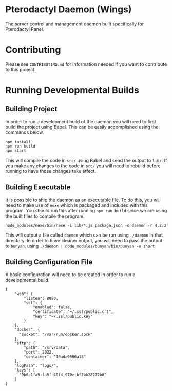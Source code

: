 # Pterodactyl Daemon (Wings)
The server control and management daemon built specifically for Pterodactyl Panel.

# Contributing
Please see `CONTRIBUTING.md` for information needed if you want to contribute to this project.

# Running Developmental Builds

## Building Project
In order to run a development build of the daemon you will need to first build the project using Babel. This can be easily accomplished using the commands below.

```
npm install
npm run build
npm start
```

This will compile the code in `src/` using Babel and send the output to `lib/`. If you make any changes to the code in `src/` you will need to rebuild before running to have those changes take effect.

## Building Executable
It is possible to ship the daemon as an executable file. To do this, you will need to make use of `nexe` which is packaged and included with this program. You should run this after running `npm run build` since we are using the built files to compile the program.

```
node_modules/nexe/bin/nexe -i lib/*.js package.json -o daemon -r 4.2.3
```

This will output a file called `daemon` which can be run using `./daemon` in that directory. In order to have cleaner output, you will need to pass the output to `bunyan`, using `./daemon | node_modules/bunyan/bin/bunyan -o short`

## Building Configuration File
A basic configuration will need to be created in order to run a developmental build.

```
{
    "web": {
        "listen": 8080,
        "ssl": {
            "enabled": false,
            "certificate": "~/.ssl/public.crt",
            "key": "~/.ssl/public.key"
        }
    },
    "docker": {
      "socket": "/var/run/docker.sock"
    },
    "sftp": {
        "path": "/srv/data",
        "port": 2022,
        "container": "10ada0566a18"
    },
    "logPath": "logs/",
    "keys": [
      "9b6c1fa5-fa5f-49f4-970e-bf2bb28272b0"
    ]
}
```
